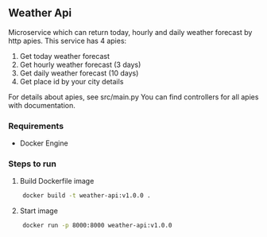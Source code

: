 ## Weather Api

Microservice which can return today, hourly and daily weather forecast by http apies.
This service has 4 apies:
1. Get today weather forecast
2. Get hourly weather forecast (3 days)
3. Get daily weather forecast (10 days)
4. Get place id by your city details

For details about apies, see src/main.py You can find controllers for all apies with documentation.

### Requirements
- Docker Engine

### Steps to run

1. Build Dockerfile image
```bash
    docker build -t weather-api:v1.0.0 .
```
2. Start image
```bash
    docker run -p 8000:8000 weather-api:v1.0.0
```